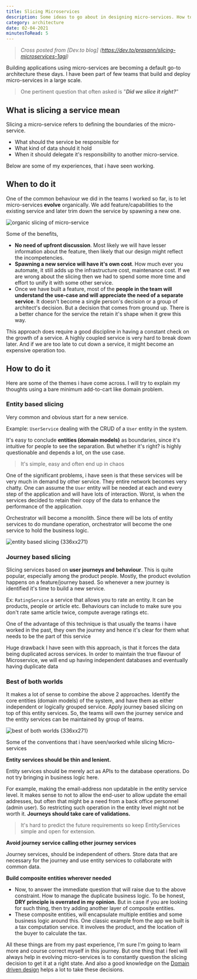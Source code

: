 ```yaml
---
title: Slicing Microservices
description: Some ideas to go about in designing micro-services. How to slice them and some general conventions
category: architecture
date: 02-04-2021
minutesToRead: 5
---
```


> *Cross posted from [Dev.to blog] (https://dev.to/prasann/slicing-microservices-1agj)*

Building applications using micro-services are becoming a default go-to architecture these days. I have been part of few teams that build and deploy micro-services in a large scale.

> One pertinent question that often asked is "***Did we slice it right?***"

## What is slicing a service mean

Slicing a micro-service refers to defining the boundaries of the micro-service.

- What should the service be responsible for
- What kind of data should it hold
- When it should delegate it's responsibility to another micro-service.

Below are some of my experiences, that i have seen working.

## When to do it

One of the common behaviour we did in the teams I worked so far, is to let micro-services **evolve** organically. We add feature/capabilities to the existing service and later trim down the service by spawning a new one.

![organic slicing of micro-service](https://dev-to-uploads.s3.amazonaws.com/uploads/articles/fz8fj6jt4y0z5rlp1irs.png)


Some of the benefits,

- **No need of upfront discussion**. Most likely we will have lesser information about the feature, then likely that our design might reflect the incompetencies.
- **Spawning a new service will have it's own cost**. How much ever you automate, it still adds up the infrastructure cost, maintenance cost. If we are wrong about the slicing then we had to spend some more time and effort to unify it with some other service.
- Once we have built a feature, most of the **people in the team will understand the use-case and will appreciate the need of a separate service**. It doesn't become a single person's decision or a group of architect's decision. But a decision that comes from ground up. There  is a better chance for the service the retain it's shape when it grew this way.

This approach does require a good discipline in having a constant check on the growth of a service. A highly coupled service is very hard to break down later. And if we are too late to cut down a service, it might become an expensive operation too.

## How to do it

Here are some of the themes i have come across. I will try to explain my thoughts using a bare minimum add-to-cart like domain problem.

### Entity based slicing

Very common and obvious start for a new service.

Example: `UserService` dealing with the CRUD of a `User` entity in the system.

It's easy to conclude **entities (domain models)** as boundaries, since it's intuitive for people to see the separation. But whether it's right? is highly questionable and depends a lot, on the use case.

> It's simple, easy and often end up in chaos

One of the significant problems, i have seen is that these services will be very much in demand by other service. They entire network becomes very chatty. One can assume the `User` entity will be needed at each and every step of the application and will have lots of interaction. Worst, is when the services decided to retain their copy of the data to enhance the performance of the application.

Orchestrator will become a monolith. Since there will be lots of entity services to do mundane operation, orchestrator will become the one service to hold the business logic.

![entity based slicing {336xx271}](https://dev-to-uploads.s3.amazonaws.com/uploads/articles/si5fohmhiv4aqoa1h7xi.png)

### Journey based slicing

Slicing services based on **user journeys and behaviour**. This is quite popular, especially among the product people. Mostly, the product evolution happens on a feature/journey based. So whenever a new journey is identified it's time to build a new service.

Ex: `RatingService` a service that allows you to rate an entity. It can be products, people or article etc. Behaviours can include to make sure you don't rate same article twice, compute average ratings etc.

One of the advantage of this technique is that usually the teams i have worked in the past, they own the journey and hence it's clear for them what needs to be the part of this service

Huge drawback I have seen with this approach, is that it forces the data being duplicated across services. In order to maintain the true flavour of Microservice, we will end up having independent databases and eventually having duplicate data

### Best of both worlds

It makes a lot of sense to combine the above 2 approaches. Identify the core entities (domain models) of the system, and have them as either independent or logically grouped service. Apply journey based slicing on top of this entity services. So, the teams will own the journey service and the entity services can be maintained by group of teams.

![best of both worlds {336xx271}](https://dev-to-uploads.s3.amazonaws.com/uploads/articles/degdriqsoudx0xhr4pgt.png)

Some of the conventions that i have seen/worked while slicing Micro-services

**Entity services should be thin and lenient.**

Entity services should be merely act as APIs to the database operations. Do not try bringing in business logic here.

For example, making the email-address non updatable in the entity service level. It makes sense to not to allow the end-user to allow update the email addresses, but often that might be a need from a back office personnel (admin user). So restricting such operation in the entity level might not be worth it. **Journeys should take care of validations.**

> It's hard to predict the future requirements so keep EntityServices simple and open for extension.

**Avoid journey service calling other journey services**

Journey services, should be independent of others. Store data that are necessary for the journey and use entity services to collaborate with common data.

**Build composite entities wherever needed**

- Now, to answer the immediate question that will raise due to the above constraint. How to manage the duplicate business logic.  To be honest, **DRY principle is overrated in my opinion.** But in case if you are looking for such thing, then try adding another layer of composite entities.
- These composite entities, will encapsulate multiple entities and some business logic around this. One classic example from the app we built is a tax computation service. It involves the product, and the location of the buyer to calculate the tax.

All these things are from my past experience, I'm sure I'm going to learn more and course correct myself in this journey. But one thing that i feel will always help in evolving micro-services is to constantly question the slicing decision to get it at a right state. And also a good knowledge on the [Domain driven design](https://martinfowler.com/bliki/DomainDrivenDesign.html) helps a lot to take these decisions.
